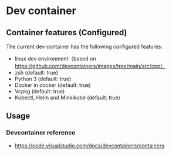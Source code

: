 # Dev container

## Container features (Configured)

The current dev container has the following configured features:
- linux dev environment（based on https://github.com/devcontainers/images/tree/main/src/cpp）
- zsh (default: true)
- Python 3 (default: true)
- Docker in docker (default: true)
- Vcpkg (default: true)
- Kubectl, Helm and Minkikube (default: true)

## Usage

### Devcontainer reference

- https://code.visualstudio.com/docs/devcontainers/containers
